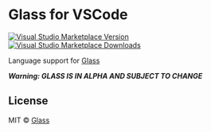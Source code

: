 # Glass for VSCode

[![Visual Studio Marketplace Version](https://img.shields.io/visual-studio-marketplace/v/foundation.vscode-glass)](https://marketplace.visualstudio.com/items?itemName=foundation.vscode-glass)
[![Visual Studio Marketplace Downloads](https://img.shields.io/visual-studio-marketplace/d/foundation.vscode-glass)](https://marketplace.visualstudio.com/items?itemName=foundation.vscode-glass)

Language support for [Glass](https://docs.glass)

_**Warning: GLASS IS IN ALPHA AND SUBJECT TO CHANGE**_

## License

MIT © [Glass](https://docs.glass)
